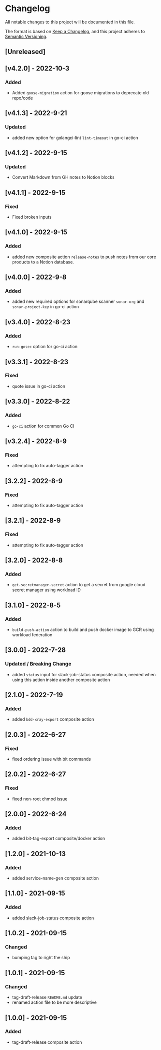 <!-- markdownlint-configure-file { "MD024": { "siblings_only": true } } -->

# Changelog

All notable changes to this project will be documented in this file.

The format is based on [Keep a Changelog](https://keepachangelog.com/en/1.0.0/),
and this project adheres to [Semantic Versioning](https://semver.org/spec/v2.0.0.html).

## [Unreleased]

## [v4.2.0] - 2022-10-3

### Added

- Added `goose-migration` action for goose migrations to deprecate old repo/code

## [v4.1.3] - 2022-9-21

### Updated

- added new option for golangci-lint `lint-timeout` in go-ci action

## [v4.1.2] - 2022-9-15

### Updated

- Convert Markdown from GH notes to Notion blocks

## [v4.1.1] - 2022-9-15

### Fixed

- Fixed broken inputs

## [v4.1.0] - 2022-9-15

### Added

- added new composite action `release-notes` to push notes from our core products to a Notion database.

## [v4.0.0] - 2022-9-8

### Added

- added new required options for sonarqube scanner `sonar-org` and `sonar-project-key` in go-ci action

## [v3.4.0] - 2022-8-23

### Added

- `run-gosec` option for go-ci action

## [v3.3.1] - 2022-8-23

### Fixed

- quote issue in go-ci action

## [v3.3.0] - 2022-8-22

### Added

- `go-ci` action for common Go CI

## [v3.2.4] - 2022-8-9

### Fixed

- attempting to fix auto-tagger action

## [3.2.2] - 2022-8-9

### Fixed

- attempting to fix auto-tagger action

## [3.2.1] - 2022-8-9

### Fixed

- attempting to fix auto-tagger action

## [3.2.0] - 2022-8-8

### Added

- `get-secretmanager-secret` action to get a secret from google cloud secret manager using workload ID

## [3.1.0] - 2022-8-5

### Added

- `build-push-action` action to build and push docker image to GCR using workload federation

## [3.0.0] - 2022-7-28

### Updated / Breaking Change

- added `status` input for slack-job-status composite action, needed when using this action inside another composite action

## [2.1.0] - 2022-7-19

### Added

- added `bdd-xray-export` composite action

## [2.0.3] - 2022-6-27

### Fixed

- fixed ordering issue with bit commands

## [2.0.2] - 2022-6-27

### Fixed

- fixed non-root chmod issue

## [2.0.0] - 2022-6-24

### Added

- added bit-tag-export composite/docker action

## [1.2.0] - 2021-10-13

### Added

- added service-name-gen composite action

## [1.1.0] - 2021-09-15

### Added

- added slack-job-status composite action

## [1.0.2] - 2021-09-15

### Changed

- bumping tag to right the ship

## [1.0.1] - 2021-09-15

### Changed

- tag-draft-release `README.md` update
- renamed action file to be more descriptive

## [1.0.0] - 2021-09-15

### Added

- tag-draft-release composite action
